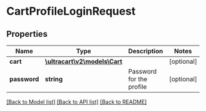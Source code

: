 # CartProfileLoginRequest

## Properties
Name | Type | Description | Notes
------------ | ------------- | ------------- | -------------
**cart** | [**\ultracart\v2\models\Cart**](Cart.md) |  | [optional] 
**password** | **string** | Password for the profile | [optional] 

[[Back to Model list]](../README.md#documentation-for-models) [[Back to API list]](../README.md#documentation-for-api-endpoints) [[Back to README]](../README.md)


